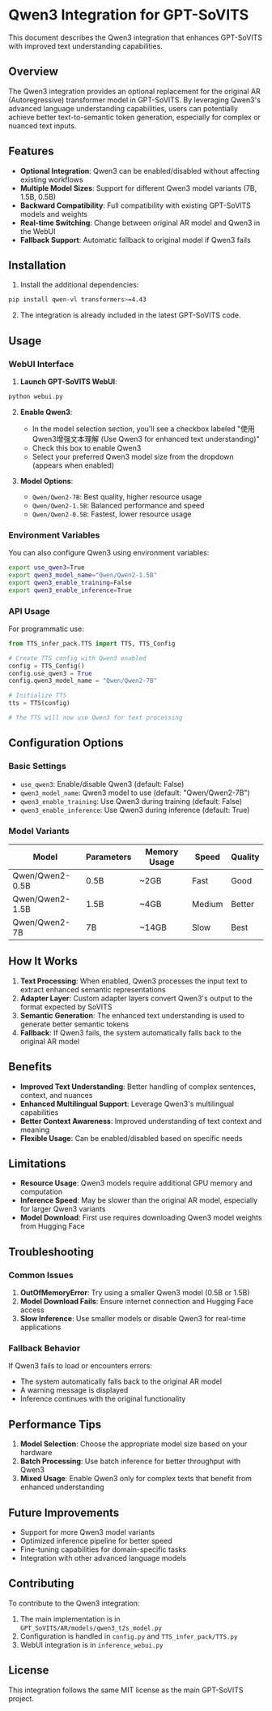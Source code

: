 # Qwen3 Integration for GPT-SoVITS

This document describes the Qwen3 integration that enhances GPT-SoVITS with improved text understanding capabilities.

## Overview

The Qwen3 integration provides an optional replacement for the original AR (Autoregressive) transformer model in GPT-SoVITS. By leveraging Qwen3's advanced language understanding capabilities, users can potentially achieve better text-to-semantic token generation, especially for complex or nuanced text inputs.

## Features

- **Optional Integration**: Qwen3 can be enabled/disabled without affecting existing workflows
- **Multiple Model Sizes**: Support for different Qwen3 model variants (7B, 1.5B, 0.5B)
- **Backward Compatibility**: Full compatibility with existing GPT-SoVITS models and weights
- **Real-time Switching**: Change between original AR model and Qwen3 in the WebUI
- **Fallback Support**: Automatic fallback to original model if Qwen3 fails

## Installation

1. Install the additional dependencies:
```bash
pip install qwen-vl transformers>=4.43
```

2. The integration is already included in the latest GPT-SoVITS code.

## Usage

### WebUI Interface

1. **Launch GPT-SoVITS WebUI**:
```bash
python webui.py
```

2. **Enable Qwen3**:
   - In the model selection section, you'll see a checkbox labeled "使用Qwen3增强文本理解 (Use Qwen3 for enhanced text understanding)"
   - Check this box to enable Qwen3
   - Select your preferred Qwen3 model size from the dropdown (appears when enabled)

3. **Model Options**:
   - `Qwen/Qwen2-7B`: Best quality, higher resource usage
   - `Qwen/Qwen2-1.5B`: Balanced performance and speed
   - `Qwen/Qwen2-0.5B`: Fastest, lower resource usage

### Environment Variables

You can also configure Qwen3 using environment variables:

```bash
export use_qwen3=True
export qwen3_model_name="Qwen/Qwen2-1.5B"
export qwen3_enable_training=False
export qwen3_enable_inference=True
```

### API Usage

For programmatic use:

```python
from TTS_infer_pack.TTS import TTS, TTS_Config

# Create TTS config with Qwen3 enabled
config = TTS_Config()
config.use_qwen3 = True
config.qwen3_model_name = "Qwen/Qwen2-7B"

# Initialize TTS
tts = TTS(config)

# The TTS will now use Qwen3 for text processing
```

## Configuration Options

### Basic Settings

- `use_qwen3`: Enable/disable Qwen3 (default: False)
- `qwen3_model_name`: Qwen3 model to use (default: "Qwen/Qwen2-7B")
- `qwen3_enable_training`: Use Qwen3 during training (default: False)
- `qwen3_enable_inference`: Use Qwen3 during inference (default: True)

### Model Variants

| Model | Parameters | Memory Usage | Speed | Quality |
|-------|------------|--------------|-------|---------|
| Qwen/Qwen2-0.5B | 0.5B | ~2GB | Fast | Good |
| Qwen/Qwen2-1.5B | 1.5B | ~4GB | Medium | Better |
| Qwen/Qwen2-7B | 7B | ~14GB | Slow | Best |

## How It Works

1. **Text Processing**: When enabled, Qwen3 processes the input text to extract enhanced semantic representations
2. **Adapter Layer**: Custom adapter layers convert Qwen3's output to the format expected by SoVITS
3. **Semantic Generation**: The enhanced text understanding is used to generate better semantic tokens
4. **Fallback**: If Qwen3 fails, the system automatically falls back to the original AR model

## Benefits

- **Improved Text Understanding**: Better handling of complex sentences, context, and nuances
- **Enhanced Multilingual Support**: Leverage Qwen3's multilingual capabilities
- **Better Context Awareness**: Improved understanding of text context and meaning
- **Flexible Usage**: Can be enabled/disabled based on specific needs

## Limitations

- **Resource Usage**: Qwen3 models require additional GPU memory and computation
- **Inference Speed**: May be slower than the original AR model, especially for larger Qwen3 variants
- **Model Download**: First use requires downloading Qwen3 model weights from Hugging Face

## Troubleshooting

### Common Issues

1. **OutOfMemoryError**: Try using a smaller Qwen3 model (0.5B or 1.5B)
2. **Model Download Fails**: Ensure internet connection and Hugging Face access
3. **Slow Inference**: Use smaller models or disable Qwen3 for real-time applications

### Fallback Behavior

If Qwen3 fails to load or encounters errors:
- The system automatically falls back to the original AR model
- A warning message is displayed
- Inference continues with the original functionality

## Performance Tips

1. **Model Selection**: Choose the appropriate model size based on your hardware
2. **Batch Processing**: Use batch inference for better throughput with Qwen3
3. **Mixed Usage**: Enable Qwen3 only for complex texts that benefit from enhanced understanding

## Future Improvements

- Support for more Qwen3 model variants
- Optimized inference pipeline for better speed
- Fine-tuning capabilities for domain-specific tasks
- Integration with other advanced language models

## Contributing

To contribute to the Qwen3 integration:

1. The main implementation is in `GPT_SoVITS/AR/models/qwen3_t2s_model.py`
2. Configuration is handled in `config.py` and `TTS_infer_pack/TTS.py`
3. WebUI integration is in `inference_webui.py`

## License

This integration follows the same MIT license as the main GPT-SoVITS project.